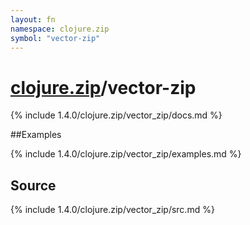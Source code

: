 ```yaml
---
layout: fn
namespace: clojure.zip
symbol: "vector-zip"
---
```


# [clojure.zip](../)/vector-zip

{% include 1.4.0/clojure.zip/vector_zip/docs.md %}

##Examples

{% include 1.4.0/clojure.zip/vector_zip/examples.md %}
## Source
{% include 1.4.0/clojure.zip/vector_zip/src.md %}


